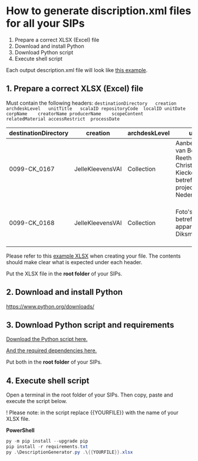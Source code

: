 # How to generate discription.xml files for all your SIPs

1. Prepare a correct XLSX (Excel) file
2. Download and install Python
3. Download Python script
4. Execute shell script

Each output description.xml file will look like [this example](https://github.com/Automatic-Ingest-Digital-Archives/SCALA/blob/main/Manual%20Ingest/DescriptionXML/ExampleXmlOutput.xml).

## 1. Prepare a correct XLSX (Excel) file

Must contain the following headers:
`destinationDirectory	creation	archdeskLevel	unitTitle	scalaID	repositoryCode	localID	unitDate	corpName	creatorName	producerName	scopeContent	relatedMaterial	accessRestrict	processDate
`

| destinationDirectory | creation         | archdeskLevel | unitTitle                                                                                          | scalaID | repositoryCode | localID      | unitDate  | corpName | creatorName | producerName | scopeContent                                                                                                                                                                                                                                   | relatedMaterial | accessRestrict               | processDate |
|----------------------|------------------|---------------|----------------------------------------------------------------------------------------------------|---------|----------------|--------------|-----------|----------|-------------|--------------|------------------------------------------------------------------------------------------------------------------------------------------------------------------------------------------------------------------------------------------------|-----------------|------------------------------|-------------|
| 0099-CK_0167         | JelleKleevensVAI | Collection    | Aanbevelingsbrief van Bob van Reeth   voor Christian Kieckens betreffende een project te Nederland |         | BE/653717      | 0099-CK_0167 | 2010/..   | Vai      | Vai         | SCALA?       | Bevat 3 scans van een vraag van Cees Nagelkerke aan Bob van Reeth. |                 | Enkel raadpleegbaar door Vai | 23/09/2021  |
| 0099-CK_0168         | JelleKleevensVAI | Collection    | Foto's betreffende een appartement   te Diksmuide                                                  |         | BE/653717      | 0099-CK_0168 | 2005/2016 | Vai      | Vai         | SCALA?       | Bevat foto's allerlei betreffende een appartement in Diksmuide. |                 | Enkel raadpleegbaar door Vai | 23/09/2021  |

Please refer to this [example XLSX](https://github.com/Automatic-Ingest-Digital-Archives/SCALA/blob/main/Manual%20Ingest/DescriptionXML/ExampleDescriptions.xlsx) when creating your file. The contents should make clear what is expected under each header.

Put the XLSX file in the **root folder** of your SIPs.

## 2. Download and install Python

https://www.python.org/downloads/

## 3. Download Python script and requirements

[Download the Python script here.](https://github.com/Automatic-Ingest-Digital-Archives/SCALA/blob/main/Manual%20Ingest/DescriptionXML/DescriptionGenerator.py)

[And the required dependencies here.](https://github.com/Automatic-Ingest-Digital-Archives/SCALA/blob/main/Manual%20Ingest/DescriptionXML/requirements.txt)

Put both in the **root folder** of your SIPs.

## 4. Execute shell script

Open a terminal in the root folder of your SIPs. Then copy, paste and execute the script below.

! Please note: in the script replace {{YOURFILE}} with the name of your XLSX file.

<b>PowerShell</b>

```powershell
py -m pip install --upgrade pip
pip install -r requirements.txt
py .\DescriptionGenerator.py .\{{YOURFILE}}.xlsx
```
